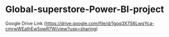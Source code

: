 # Global-superstore-Power-BI-project
Google Drive Link (https://drive.google.com/file/d/1goq3X7S6LwqYca-cmrwWEathEw5owR7W/view?usp=sharing)
